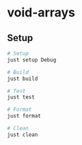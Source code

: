 # void-arrays

## Setup

```sh
# Setup
just setup Debug

# Build
just build

# Test
just test

# Format
just format

# Clean
just clean
```
